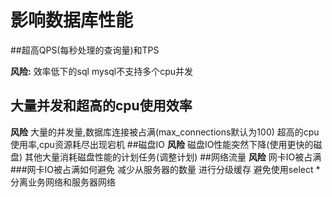 # 影响数据库性能


##超高QPS(每秒处理的查询量)和TPS

**风险:**
	效率低下的sql
	mysql不支持多个cpu并发

## 大量并发和超高的cpu使用效率
**风险**
	大量的并发量,数据库连接被占满(max_connections默认为100)
	超高的cpu使用率,cpu资源耗尽出现宕机
##磁盘IO
**风险**
	磁盘IO性能突然下降(使用更快的磁盘)
	其他大量消耗磁盘性能的计划任务(调整计划)
##网络流量
**风险**
	网卡IO被占满
###网卡IO被占满如何避免
	减少从服务器的数量
	进行分级缓存
	避免使用select *
	分离业务网络和服务器网络

##


